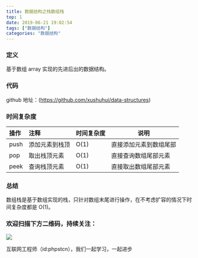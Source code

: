 ```yaml
---
title: 数据结构之栈数组栈
top: 1
date: 2019-06-21 19:02:54
tags: ["数据结构"]
categories: "数据结构"
---
```


### 定义

基于数组 array 实现的先进后出的数据结构。

### 代码

github 地址：(https://github.com/xushuhui/data-structures)


### 时间复杂度

|操作|注释|时间复杂度|说明|
|:-----  |:-----|:-----|-----|
|push | 添加元素到栈顶  |O(1)|直接添加元素到数组尾部|
|pop| 取出栈顶元素 |O(1) |直接查询数组尾部元素|
|peek| 查询栈顶元素 |O(1) |直接取出数组尾部元素|

### 总结

数组栈是基于数组实现的栈，只针对数组末尾进行操作，在不考虑扩容的情况下时间复杂度都是 O(1)。

### 欢迎扫描下方二维码，持续关注：

![](http://ww1.sinaimg.cn/large/a616b9a4gy1g4xzv954a4j20760763yo.jpg)

互联网工程师（id:phpstcn），我们一起学习，一起进步
